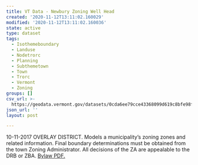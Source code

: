 ```yaml
---
title: VT Data - Newbury Zoning Well Head
created: '2020-11-12T13:11:02.160029'
modified: '2020-11-12T13:11:02.160036'
state: active
type: dataset
tags:
  - Isothemeboundary
  - Landuse
  - Nodetrorc
  - Planning
  - Subthemetown
  - Town
  - Trorc
  - Vermont
  - Zoning
groups: []
csv_url: >-
  https://geodata.vermont.gov/datasets/0cda6ee79cce43368099d619c8bfe98f_0.csv?outSR=%7B%22latestWkid%22%3A3857%2C%22wkid%22%3A102100%7D
json_url: ''
layout: post

---
```

10-11-2017 OVERLAY DISTRICT. Models a municipality’s zoning zones and related information. Final boundary determinations must be obtained from the town Zoning Administrator. All decisions of the ZA are appealable to the DRB or ZBA. <a href='https://www.trorc.org/wp-content/uploads/2013/10/Newbury-adopted-Unified-Bylaw-10_11_17.pdf' target='_blank'>Bylaw PDF.</a>
